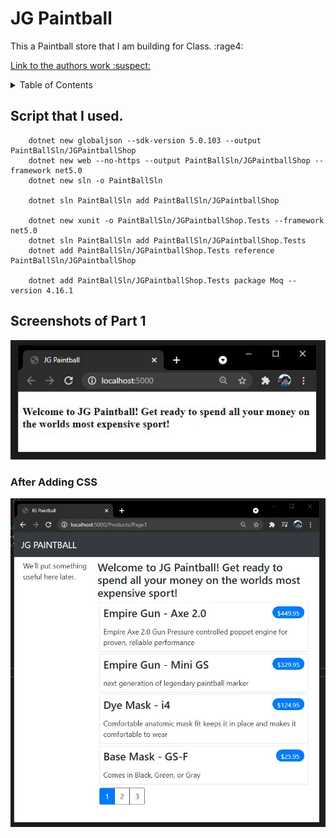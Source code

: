 # JG Paintball
This a Paintball store that I am building for Class. :rage4:

[Link to the authors work :suspect:](https://www.apress.com/gp/book/9781484254394)

<details>
  <summary>Table of Contents</summary>
    
  1. [Script](https://github.com/jonathan-f-gomez/JG-Paintball-Shop#script-that-i-used)
  2. [Screenshots Part 1](https://github.com/jonathan-f-gomez/JG-Paintball-Shop#screenshots-of-part-1)
</details>

## Script that I used.
```
    dotnet new globaljson --sdk-version 5.0.103 --output PaintBallSln/JGPaintballShop
    dotnet new web --no-https --output PaintBallSln/JGPaintballShop --framework net5.0
    dotnet new sln -o PaintBallSln

    dotnet sln PaintBallSln add PaintBallSln/JGPaintballShop 

    dotnet new xunit -o PaintBallSln/JGPaintballShop.Tests --framework net5.0
    dotnet sln PaintBallSln add PaintBallSln/JGPaintballShop.Tests 
    dotnet add PaintBallSln/JGPaintballShop.Tests reference PaintBallSln/JGPaintballShop 

    dotnet add PaintBallSln/JGPaintballShop.Tests package Moq --version 4.16.1
```


## Screenshots of Part 1
![Step 1](https://github.com/jonathan-f-gomez/JG-Paintball-Shop/blob/master/Screenshots/Step1.JPG)
### After Adding CSS
![Step 2](https://github.com/jonathan-f-gomez/JG-Paintball-Shop/blob/master/Screenshots/Step2.JPG)

